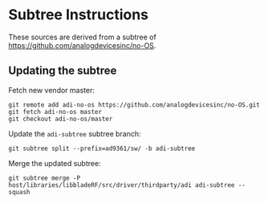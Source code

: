 # Subtree Instructions

These sources are derived from a subtree of https://github.com/analogdevicesinc/no-OS.

## Updating the subtree

Fetch new vendor master:

```
git remote add adi-no-os https://github.com/analogdevicesinc/no-OS.git
git fetch adi-no-os master
git checkout adi-no-os/master
```

Update the `adi-subtree` subtree branch:

```
git subtree split --prefix=ad9361/sw/ -b adi-subtree
```

Merge the updated subtree:

```
git subtree merge -P host/libraries/libbladeRF/src/driver/thirdparty/adi adi-subtree --squash
```
